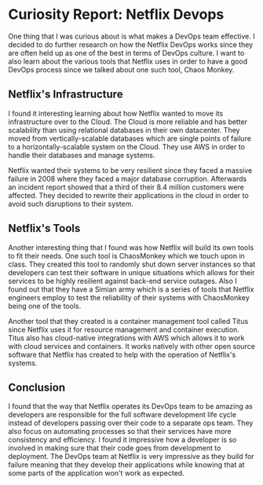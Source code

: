 # Curiosity Report: Netflix Devops

One thing that I was curious about is what makes a DevOps team effective. I decided to do further research on how the Netflix DevOps works since they are often held up as one of the best in terms of DevOps culture. I want to also learn about the various tools that Netflix uses in order to have a good DevOps process since we talked about one such tool, Chaos Monkey.

## Netflix's Infrastructure
I found it interesting learning about how Netflix wanted to move its infrastructure over to the Cloud. The Cloud is more reliable and has better scalability than using relational databases in their own datacenter. They moved from vertically-scalable databases which are single points of failure to a horizontally-scalable system on the Cloud. They use AWS in order to handle their databases and manage systems.

Netflix wanted their systems to be very resilient since they faced a massive failure in 2008 where they faced a major database corruption. Afterwards an incident report showed that a third of their 8.4 million customers were affected. They decided to rewrite their applications in the cloud in order to avoid such disruptions to their system.

## Netflix's Tools
Another interesting thing that I found was how Netflix will build its own tools to fit their needs. One such tool is ChaosMonkey which we touch upon in class. They created this tool to randomly shut down server instances so that developers can test their software in unique situations which allows for their services to be highly resilient against back-end service outages. Also I found out that they have a Simian army which is a series of tools that Netflix engineers employ to test the reliability of their systems with ChaosMonkey being one of the tools.

Another tool that they created is a container management tool called Titus since Netflix uses it for resource management and container execution. Titus also has cloud-native integrations with AWS which allows it to work with cloud services and containers. It works natively with other open source software that Netflix has created to help with the operation of Netflix's systems.

## Conclusion
I found that the way that Netflix operates its DevOps team to be amazing as developers are responsible for the full software development life cycle instead of developers passing over their code to a separate ops team. They also focus on automating processes so that their services have more consistency and efficiency. I found it impressive how a developer is so involved in making sure that their code goes from development to deployment. The DevOps team at Netflix is very impressive as they build for failure meaning that they develop their applications while knowing that at some parts of the application won't work as expected. 



